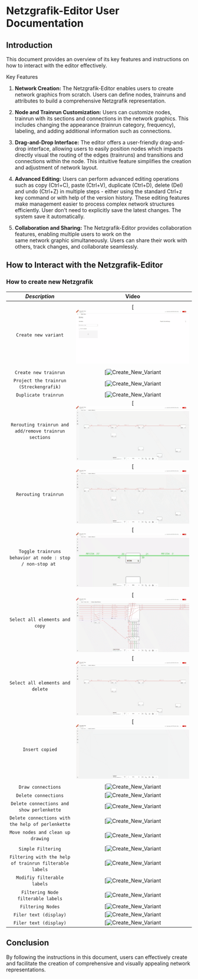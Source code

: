 # Netzgrafik-Editor User Documentation

## Introduction

This document provides an overview of its key features and instructions on how to interact with
the editor effectively.

Key Features

1. **Network Creation:**
   The Netzgrafik-Editor enables users to create network graphics from scratch.
   Users can define nodes, trainruns and attributes to build a comprehensive Netzgrafik
   representation.

2. **Node and Trainrun Customization:**
   Users can customize nodes, trainrun with its sections and connections in the network graphics.
   This includes changing the appearance (trainrun category, frequency), labeling, and adding
   additional information such as connections.

3. **Drag-and-Drop Interface:**
   The editor offers a user-friendly drag-and-drop interface, allowing users to easily position
   nodes
   which impacts directly visual the routing of the edges (trainruns) and transitions and
   connections
   within the node. This intuitive feature simplifies the creation and adjustment of network layout.

4. **Advanced Editing:**
   Users can perform advanced editing operations such as copy (Ctrl+C), paste (Ctrl+V),
   duplicate (Ctrl+D), delete (Del) and undo (Ctrl+Z) in multiple steps - either using the
   standard Ctrl+z key command or with help of the version history. These editing features make
   management easier to process complex network structures efficiently. User don't need to
   explicitly save the latest changes. The system save it automatically.

5. **Collaboration and Sharing:**
   The Netzgrafik-Editor provides collaboration features, enabling multiple users to work on the  
   same network graphic simultaneously. Users can share their work with others, track changes,
   and collaborate seamlessly.

## How to Interact with the Netzgrafik-Editor

### How to create new Netzgrafik

|                         *Description*                         |                                                  Video                                                  |
|:-------------------------------------------------------------:|:-------------------------------------------------------------------------------------------------------:|
|                                                               |                                                                                                         |
|                   ```Create new variant```                    |               [![Create_New_Variant](./animated_images/2024-01-25-Create_New_Variant.gif)               |
|                                                               |                                                                                                         |                                                                                            |
|                   ```Create new trainrun```                   |              [![Create_New_Variant](./animated_images/2024-01-25-Create_New_Trainrun.gif)               |
|          ```Project the trainrun (Streckengrafik)```          |     [![Create_New_Variant](./animated_images/2024-01-25-Project_Along_Trainrun_Streckengrafik.gif)      |
|                   ```Duplicate trainrun```                    |            [![Create_New_Variant](./animated_images/2024-1-25-Duplicate_Trainrun_ctr_d.gif)             |
|   ```Rerouting trainrun and add/remove trainrun sections```   |  [![Create_New_Variant](./animated_images/2024-1-25-Rerouting_extend_remove_trainrunsections-001.gif)   |
|                   ```Rerouting trainrun```                    |         [![Create_New_Variant](./animated_images/2024-1-25-Rerouting_trainrunsections-001.gif)          |
| ```Toggle trainruns behavior at node : stop / non-stop at ``` |      [![Create_New_Variant](./animated_images/2024-01-25-Toogle_Stop_NonStop_trainrun_at_node.gif)      |
|                                                               |                                                                                                         |
|              ```Select all elements and copy```               |        [![Create_New_Variant](./animated_images/2024-1-25-SelectAll_ctrl-a-and-copy-ctrl-c.gif)         |
|             ```Select all elements and delete```              |             [![Create_New_Variant](./animated_images/2024-1-25-SelectAll-ctrl_a-delete.gif)             |
|                      ```Insert copied```                      |               [![Create_New_Variant](./animated_images/2024-1-25-CtrlV-Insert_copied.gif)               |
|                                                               |                                                                                                         |
|                    ```Draw connections```                     |                 [![Create_New_Variant](./animated_images/2024-1-25_DrawConnections.gif)                 |
|                   ```Delete connections```                    |              [![Create_New_Variant](./animated_images/2024-1-25_DeleteConnections-001.gif)              |
|         ```Delete connections and show perlenkette```         | [![Create_New_Variant](./animated_images/2024-1-25_DeleteConnections-Perlenkette-Show_Connections.gif)  |
|     ```Delete connections with the help of perlenkette```     | [![Create_New_Variant](./animated_images/2024-1-25_DeleteConnections_Perlenkette_select_delete-002.gif) |
|             ```Move nodes and clean up drawing```             |          [![Create_New_Variant](./animated_images/2024-1-25-Move_nodes_reoute_notes_ports.gif)          |
|                                                               |                                                                                                         |
|                    ```Simple Filtering```                     |                  [![Create_New_Variant](./animated_images/2024-1-25-Filtering-001.gif)                  |
|  ```Filtering with the help of trainrun filterable labels```  |                  [![Create_New_Variant](./animated_images/2024-1-25-Filtering-002.gif)                  |
|                ```Modifiy filterable labels```                |        [![Create_New_Variant](./animated_images/2024-1-25-Filtering-Modify_Labelgroups_003.gif)         |
|            ```Filtering Node filterable labels```             |          [![Create_New_Variant](./animated_images/2024-1-25-Filtering-NodeLabels_Editing.gif)           |
|                     ```Filtering Nodes```                     |    [![Create_New_Variant](./animated_images/2024-1-25-Filtering-NodeLabels_Editing-FilterOnOff.gif)     |
|                  ```Filer text (display)```                   |             [![Create_New_Variant](./animated_images/2024-1-25-Filtering-Display_Text.gif)              |
|                  ```Filer text (display)```                   |           [![Create_New_Variant](./animated_images/2024-1-25-Filtering-Display_Text-001.gif)            |

## Conclusion

By following the instructions in this document, users can effectively create and facilitate the
creation of comprehensive and visually appealing network representations.